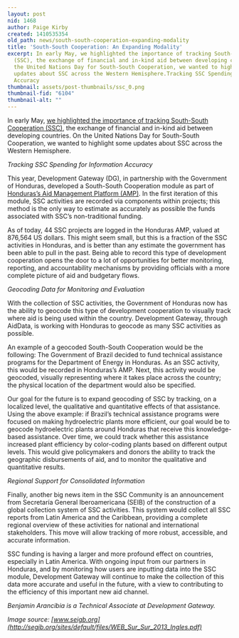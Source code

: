 ```yaml
---
layout: post
nid: 1468
author: Paige Kirby
created: 1410535354
old_path: news/south-south-cooperation-expanding-modality
title: 'South-South Cooperation: An Expanding Modality'
excerpt: In early May, we highlighted the importance of tracking South-South Cooperation
  (SSC), the exchange of financial and in-kind aid between developing countries. On
  the United Nations Day for South-South Cooperation, we wanted to highlight some
  updates about SSC across the Western Hemisphere.Tracking SSC Spending for Information
  Accuracy
thumbnail: assets/post-thumbnails/ssc_0.png
thumbnail-fid: "6104"
thumbnail-alt: ""
---
```


In early May, [we highlighted the importance of tracking South-South Cooperation (SSC)](/news/south-south-cooperation-honduran-case-study), the exchange of financial and in-kind aid between developing countries. On the United Nations Day for South-South Cooperation, we wanted to highlight some updates about SSC across the Western Hemisphere.

*Tracking SSC Spending for Information Accuracy*

This year, Development Gateway (DG), in partnership with the Government of Honduras, developed a South-South Cooperation module as part of [Honduras’s Aid Management Platform (AMP)](http://pgc.sre.gob.hn/). In the first iteration of this module, SSC activities are recorded via components within projects; this method is the only way to estimate as accurately as possible the funds associated with SSC’s non-traditional funding.

As of today, 44 SSC projects are logged in the Honduras AMP, valued at 876,564 US dollars. This might seem small, but this is a fraction of the SSC activities in Honduras, and is better than any estimate the government has been able to pull in the past. Being able to record this type of development cooperation opens the door to a lot of opportunities for better monitoring, reporting, and accountability mechanisms by providing officials with a more complete picture of aid and budgetary flows.

*Geocoding Data for Monitoring and Evaluation*

With the collection of SSC activities, the Government of Honduras now has the ability to geocode this type of development cooperation to visually track where aid is being used within the country. Development Gateway, through AidData, is working with Honduras to geocode as many SSC activities as possible.

An example of a geocoded South-South Cooperation would be the following: The Government of Brazil decided to fund technical assistance programs for the Department of Energy in Honduras. As an SSC activity, this would be recorded in Honduras’s AMP. Next, this activity would be geocoded, visually representing where it takes place across the country; the physical location of the department would also be specified.

Our goal for the future is to expand geocoding of SSC by tracking, on a localized level, the qualitative and quantitative effects of that assistance. Using the above example: if Brazil’s technical assistance programs were focused on making hydroelectric plants more efficient, our goal would be to geocode hydroelectric plants around Honduras that receive this knowledge-based assistance. Over time, we could track whether this assistance increased plant efficiency by color-coding plants based on different output levels. This would give policymakers and donors the ability to track the geographic disbursements of aid, and to monitor the qualitative and quantitative results.

*Regional Support for Consolidated Information*

Finally, another big news item in the SSC Community is an announcement from Secretaría General Iberoamericana (SEIB) of the construction of a global collection system of SSC activities. This system would collect all SSC reports from Latin America and the Caribbean, providing a complete regional overview of these activities for national and international stakeholders. This move will allow tracking of more robust, accessible, and accurate information.

SSC funding is having a larger and more profound effect on countries, especially in Latin America. With ongoing input from our partners in Honduras, and by monitoring how users are inputting data into the SSC module, Development Gateway will continue to make the collection of this data more accurate and useful in the future, with a view to contributing to the efficiency of this important new aid channel.

*Benjamin Arancibia is a Technical Associate at Development Gateway.*

*Image source: [www.seigb.org](http://segib.org/sites/default/files/WEB_Sur_Sur_2013_Ingles.pdf)*
